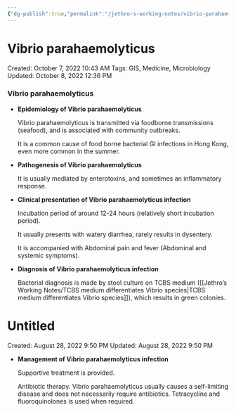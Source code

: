 ```yaml
---
{"dg-publish":true,"permalink":"/jethro-s-working-notes/vibrio-parahaemolyticus/","dgPassFrontmatter":true}
---
```



# Vibrio parahaemolyticus

Created: October 7, 2022 10:43 AM
Tags: GIS, Medicine, Microbiology
Updated: October 8, 2022 12:36 PM

### Vibrio parahaemolyticus

- **Epidemiology of Vibrio parahaemolyticus**
    
    Vibrio parahaemolyticus is transmitted via foodborne transmissions (seafood), and is associated with community outbreaks.
    
    It is a common cause of food borne bacterial GI infections in Hong Kong, even more common in the summer.
    
- **Pathogenesis of Vibrio parahaemolyticus**
    
    It is usually mediated by enterotoxins, and sometimes an inflammatory response.
    
- **Clinical presentation of Vibrio parahaemolyticus infection**
    
    Incubation period of around 12-24 hours (relatively short incubation period).
    
    It usually presents with watery diarrhea, rarely results in dysentery.
    
    It is accompanied with Abdominal pain and fever (Abdominal and systemic symptoms).
    
- **Diagnosis of Vibrio parahaemolyticus infection**
    
    Bacterial diagnosis is made by stool culture on TCBS medium ([[Jethro’s Working Notes/TCBS medium differentiates Vibrio species\|TCBS medium differentiates Vibrio species]]), which results in green colonies.
    
    
<div class="transclusion internal-embed is-loaded"><div class="markdown-embed">





# Untitled

Created: August 28, 2022 9:50 PM
Updated: August 28, 2022 9:50 PM

</div></div>

    
- **Management of Vibrio parahaemolyticus infection**
    
    Supportive treatment is provided.
    
    Antibiotic therapy. Vibrio parahaemolyticus usually causes a self-limiting disease and does not necessarily require antibiotics. Tetracycline and fluoroquinolones is used when required.
